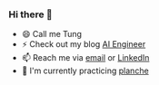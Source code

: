 ### Hi there 👋

- 😄 Call me Tung
- ⚡ Check out my blog [AI Engineer](https://aiengineer.net/)
- 📫 Reach me via [email](mailto:tungdao17@gmail.com) or [LinkedIn](https://www.linkedin.com/in/tungdao17/)
- 🌱 I'm currently practicing [planche](https://en.wikipedia.org/wiki/Planche_(exercise))
